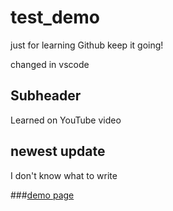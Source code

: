 # test_demo
just for learning Github
keep it going!

changed in vscode

## Subheader
Learned on YouTube video

## newest update
I don't know what to write

###[demo page](https://www.kzsdn.com/)